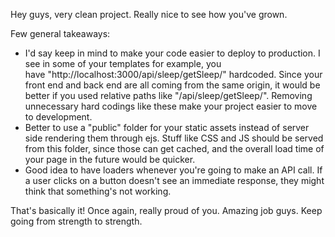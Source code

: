 Hey guys, very clean project. Really nice to see how you've grown.

Few general takeaways:

-   I'd say keep in mind to make your code easier to deploy to production. I see in some of your templates for example, you  
    have "http://localhost:3000/api/sleep/getSleep/" hardcoded. Since your front end and back end are all coming from the same origin, it would
    be better if you used relative paths like "/api/sleep/getSleep/". Removing unnecessary hard codings like these make your project easier to
    move to development.
-   Better to use a "public" folder for your static assets instead of server side rendering them through ejs. Stuff like CSS and JS should
    be served from this folder, since those can get cached, and the overall load time of your page in the future would be quicker.
-   Good idea to have loaders whenever you're going to make an API call. If a user clicks on a button doesn't see an immediate response,
    they might think that something's not working.

That's basically it! Once again, really proud of you. Amazing job guys. Keep going from strength to strength.
